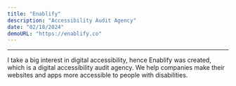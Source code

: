 ```yaml
---
title: "Enablify"
description: "Accessibility Audit Agency"
date: "02/18/2024"
demoURL: "https://enablify.co"
---
```


---
I take a big interest in digital accessibility, hence Enablify was created, which is a digital accessibility audit agency. We help companies make their websites and apps more accessible to people with disabilities.
